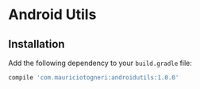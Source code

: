 # Android Utils

## Installation
Add the following dependency to your `build.gradle` file:

```groovy
compile 'com.mauriciotogneri:androidutils:1.0.0'
```
